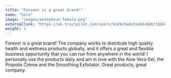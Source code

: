 ```yaml
---
title: "Forever is a great brand!"
name: "Sara"
image: "images/anonymous-female.png"
externallink: "https://uk.trustpilot.com/users/5c49c9ade31466c68bf15847"
weight: 1
---
```

Forever is a great brand! The company works to distribute high quality health
and wellness products globally, and it offers a great and flexible business
opportunity that you can run from anywhere in the world! I personally use the
products daily and am in love with the Aloe Vera Gel, the Propolis Crème and the
Smoothing Exfoliator. Great products, great company.
